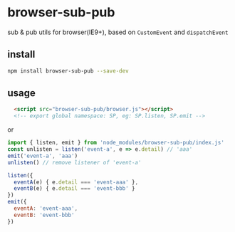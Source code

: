 # browser-sub-pub
sub &amp; pub utils for browser(IE9+), based on `CustomEvent` and `dispatchEvent`

## install
```bash
npm install browser-sub-pub --save-dev
```

## usage
```html
  <script src="browser-sub-pub/browser.js"></script>
  <!-- export global namespace: SP, eg: SP.listen, SP.emit -->
```
or
```javascript
import { listen, emit } from 'node_modules/browser-sub-pub/index.js'
const unlisten = listen('event-a', e => e.detail) // 'aaa'
emit('event-a', 'aaa')
unlisten() // remove listener of 'event-a'

listen({
  eventA(e) { e.detail === 'event-aaa' },
  eventB(e) { e.detail === 'event-bbb' }
})
emit({
  eventA: 'event-aaa',
  eventB: 'event-bbb'
})
```
